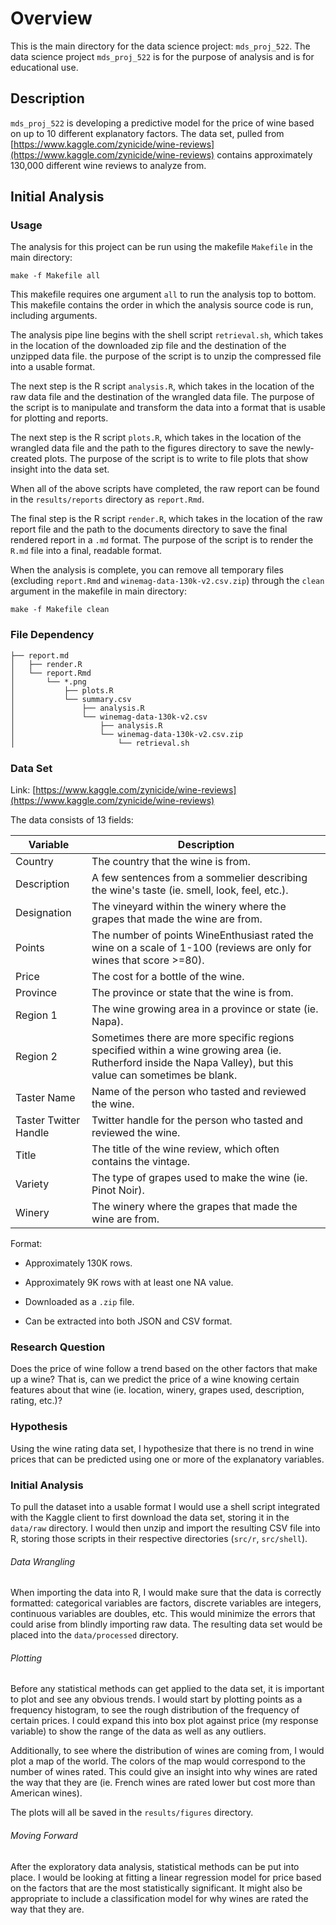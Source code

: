# Overview

This is the main directory for the data science project: `mds_proj_522`.
The data science project `mds_proj_522` is for the purpose of analysis and
is for educational use.

## Description

`mds_proj_522` is developing a predictive model for the price of wine based on
up to 10 different explanatory factors. The data set, pulled from
[https://www.kaggle.com/zynicide/wine-reviews](https://www.kaggle.com/zynicide/wine-reviews)
contains approximately 130,000 different wine reviews to analyze from.

## Initial Analysis

### Usage

The analysis for this project can be run using the makefile `Makefile` in the
main directory:

```
make -f Makefile all
```

This makefile requires one argument `all` to run the analysis top to bottom.
This makefile contains the order in which the analysis source code is run,
including arguments.

The analysis pipe line begins with the shell script `retrieval.sh`, which takes
in the location of the downloaded zip file and the destination of the unzipped
data file. the purpose of the script is to unzip the compressed file into a
usable format.

The next step is the R script `analysis.R`, which takes in the location of the
raw data file and the destination of the wrangled data file. The purpose of the
script is to manipulate and transform the data into a format that is usable for
plotting and reports.

The next step is the R script `plots.R`, which takes in the location of the
wrangled data file and the path to the figures directory to save the
newly-created plots. The purpose of the script is to write to file plots that
show insight into the data set.

When all of the above scripts have completed, the raw report can be found in the `results/reports` directory as `report.Rmd`.  

The final step is the R script `render.R`, which takes in the location of the
raw report file and the path to the documents directory to save the final
rendered report in a `.md` format. The purpose of the script is to render the
`R.md` file into a final, readable format.

When the analysis is complete, you can remove all temporary files (excluding
`report.Rmd` and `winemag-data-130k-v2.csv.zip`) through the `clean` argument in the makefile in main directory:

```
make -f Makefile clean
```

### File Dependency

```
├── report.md
│   ├── render.R
│   └── report.Rmd
│       └── *.png
│           ├── plots.R
│           └── summary.csv
│               ├── analysis.R
│               └── winemag-data-130k-v2.csv
│                   ├── analysis.R
│                   └── winemag-data-130k-v2.csv.zip
│                       └── retrieval.sh
```

### Data Set

Link: [https://www.kaggle.com/zynicide/wine-reviews](https://www.kaggle.com/zynicide/wine-reviews)

The data consists of 13 fields:

| Variable | Description |
| ------------------ | ------------------------------------ |
| Country | The country that the wine is from. |
| Description | A few sentences from a sommelier describing the wine's taste (ie. smell, look, feel, etc.). |
| Designation | The vineyard within the winery where the grapes that made the wine are from. |
| Points | The number of points WineEnthusiast rated the wine on a scale of 1-100 (reviews are only for wines that score >=80). |
| Price | The cost for a bottle of the wine. |
| Province | The province or state that the wine is from. |
| Region 1 | The wine growing area in a province or state (ie. Napa). |
| Region 2 | Sometimes there are more specific regions specified within a wine growing area (ie. Rutherford inside the Napa Valley), but this value can sometimes be blank. |
| Taster Name | Name of the person who tasted and reviewed the wine. |
| Taster Twitter Handle | Twitter handle for the person who tasted and reviewed the wine. |
| Title | The title of the wine review, which often contains the vintage. |
| Variety | The type of grapes used to make the wine (ie. Pinot Noir). |
| Winery | The winery where the grapes that made the wine are from. |


Format:

* Approximately 130K rows.

* Approximately 9K rows with at least one NA value.

* Downloaded as a `.zip` file.

* Can be extracted into both JSON and CSV format.


### Research Question

Does the price of wine follow a trend based on the other factors that make up a wine? That is, can we predict the price of a wine knowing certain features about that wine (ie. location, winery, grapes used, description, rating, etc.)?

### Hypothesis

Using the wine rating data set, I hypothesize that there is no trend in wine prices that can be predicted using one or more of the explanatory variables.

### Initial Analysis

To pull the dataset into a usable format I would use a shell script integrated with the Kaggle client to first download the data set, storing it in the `data/raw` directory. I would then unzip and import the resulting CSV file into R, storing those scripts in their respective directories (`src/r`, `src/shell`).

###### Data Wrangling

When importing the data into R, I would make sure that the data is correctly
formatted: categorical variables are factors, discrete variables are integers,
continuous variables are doubles, etc. This would minimize the errors that could
arise from blindly importing raw data. The resulting data set would be placed
into the `data/processed` directory.

###### Plotting

Before any statistical methods can get applied to the data set, it is important
to plot and see any obvious trends. I would start by plotting points as a
frequency histogram, to see the rough distribution of the frequency of certain
prices. I could expand this into box plot against price (my response variable)
to show the range of the data as well as any outliers.

Additionally, to see where the distribution of wines are coming from, I would
plot a map of the world. The colors of the map would correspond to the number of
wines rated. This could give an insight into why wines are rated the way that
they are (ie. French wines are rated lower but cost more than American wines).

The plots will all be saved in the `results/figures` directory.

###### Moving Forward

After the exploratory data analysis, statistical methods can be put into place.
I would be looking at fitting a linear regression model for price based on the
factors that are the most statistically significant. It might also be
appropriate to include a classification model for why wines are rated the way
that they are.
